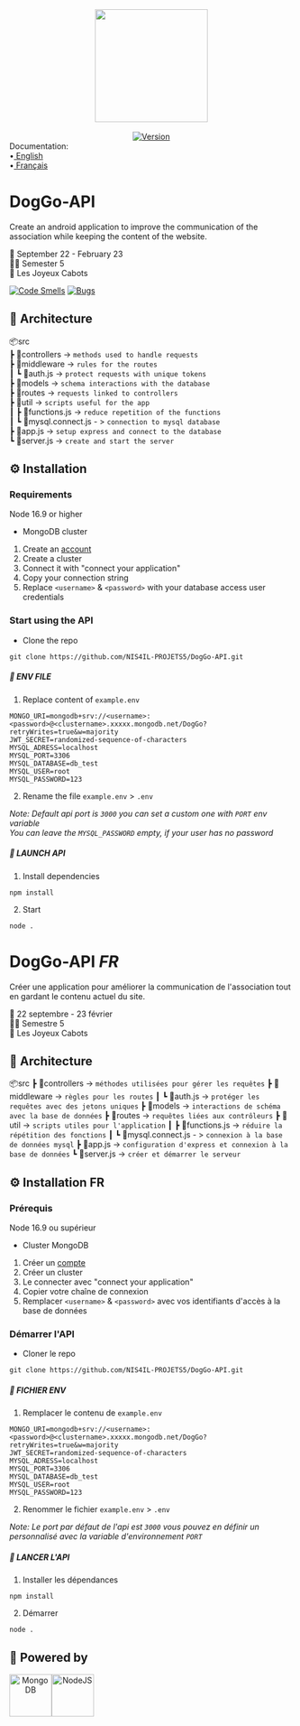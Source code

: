 <div align="center">
<img width="200" src="https://user-images.githubusercontent.com/67436391/193463210-0fce1b15-da7a-406a-8103-9386d08f2bf4.png" align="center">
 <br/>
 <br/>
  <a href="https://github.com/NIS4IL-PROJETS5/DogGo-API/releases" target="_blank">
    <img alt="Version" src="https://img.shields.io/badge/version-1.0.4-blue.svg?cacheSeconds=2592000&style=for-the-badge" />
  </a>
</div>

<div align="left">
<label>Documentation:</label>
</br>
•<a href="https://github.com/NIS4IL-PROJETS5/DogGo-API/edit/main/README.md#doggo-api"> English</a>
</br>
•<a href="https://github.com/NIS4IL-PROJETS5/DogGo-API/edit/main/README.md#doggo-api-fr"> Français</a>
</div>

# DogGo-API

Create an android application to improve the communication of the association while keeping the content of the website.

📅 September 22 - February 23  
🧑‍🎓 Semester 5  
🐶 Les Joyeux Cabots

[![Code Smells](https://sonarcloud.io/api/project_badges/measure?project=NIS4IL-PROJETS5_DogGo-API&metric=code_smells)](https://sonarcloud.io/summary/new_code?id=NIS4IL-PROJETS5_DogGo-API)
[![Bugs](https://sonarcloud.io/api/project_badges/measure?project=NIS4IL-PROJETS5_DogGo-API&metric=bugs)](https://sonarcloud.io/summary/new_code?id=NIS4IL-PROJETS5_DogGo-API)

## 🌳 Architecture

📦src  
 ┣ 📂controllers -> `methods used to handle requests`  
 ┣ 📂middleware -> `rules for the routes`  
 ┃ ┗ 📜auth.js -> `protect requests with unique tokens`  
 ┣ 📂models -> `schema interactions with the database`  
 ┣ 📂routes -> `requests linked to controllers`  
 ┣ 📂util -> `scripts useful for the app`  
 ┃ ┣ 📜functions.js -> `reduce repetition of the functions`  
 ┃ ┗ 📜mysql.connect.js - > `connection to mysql database`  
 ┣ 📜app.js -> `setup express and connect to the database`  
 ┗ 📜server.js -> `create and start the server`

## ⚙️ Installation

### Requirements

Node 16.9 or higher

- MongoDB cluster

1. Create an [account](https://account.mongodb.com/account/login)
2. Create a cluster
3. Connect it with "connect your application"
4. Copy your connection string
5. Replace `<username>` & `<password>` with your database access user credentials

### Start using the API

- Clone the repo

```
git clone https://github.com/NIS4IL-PROJETS5/DogGo-API.git
```

##### 🧾 ENV FILE

1. Replace content of `example.env`

```
MONGO_URI=mongodb+srv://<username>:<password>@<clustername>.xxxxx.mongodb.net/DogGo?retryWrites=true&w=majority
JWT_SECRET=randomized-sequence-of-characters
MYSQL_ADRESS=localhost
MYSQL_PORT=3306
MYSQL_DATABASE=db_test
MYSQL_USER=root
MYSQL_PASSWORD=123
```

2. Rename the file `example.env` > `.env`

_Note: Default api port is `3000` you can set a custom one with `PORT` env variable_  
_You can leave the `MYSQL_PASSWORD` empty, if your user has no password_

##### 🚀 LAUNCH API

1. Install dependencies

```
npm install
```

2. Start

```
node .
```

##

# DogGo-API _FR_

Créer une application pour améliorer la communication de l'association tout en gardant le contenu actuel du site.

📅 22 septembre - 23 février  
🧑‍🎓 Semestre 5  
🐶 Les Joyeux Cabots

## 🌳 Architecture

📦src
┣ 📂controllers -> `méthodes utilisées pour gérer les requêtes`
┣ 📂middleware -> `règles pour les routes`
┃ ┗ 📜auth.js -> `protéger les requêtes avec des jetons uniques`
┣ 📂models -> `interactions de schéma avec la base de données`
┣ 📂routes -> `requêtes liées aux contrôleurs`
┣ 📂util -> `scripts utiles pour l'application`
┃ ┣ 📜functions.js -> `réduire la répétition des fonctions`
┃ ┗ 📜mysql.connect.js - > `connexion à la base de données mysql`
┣ 📜app.js -> `configuration d'express et connexion à la base de données`
┗ 📜server.js -> `créer et démarrer le serveur`

## ⚙️ Installation FR

### Prérequis

Node 16.9 ou supérieur

- Cluster MongoDB

1. Créer un [compte](https://account.mongodb.com/account/login)
2. Créer un cluster
3. Le connecter avec "connect your application"
4. Copier votre chaîne de connexion
5. Remplacer `<username>` & `<password>` avec vos identifiants d'accès à la base de données

### Démarrer l'API

- Cloner le repo

```
git clone https://github.com/NIS4IL-PROJETS5/DogGo-API.git
```

##### 🧾 FICHIER ENV

1. Remplacer le contenu de `example.env`

```
MONGO_URI=mongodb+srv://<username>:<password>@<clustername>.xxxxx.mongodb.net/DogGo?retryWrites=true&w=majority
JWT_SECRET=randomized-sequence-of-characters
MYSQL_ADRESS=localhost
MYSQL_PORT=3306
MYSQL_DATABASE=db_test
MYSQL_USER=root
MYSQL_PASSWORD=123
```

2. Renommer le fichier `example.env` > `.env`

_Note: Le port par défaut de l'api est `3000` vous pouvez en définir un personnalisé avec la variable d'environnement `PORT`_

##### 🚀 LANCER L'API

1. Installer les dépendances

```
npm install
```

2. Démarrer

```
node .
```

## 🦾 Powered by

<div align="center" style="display:flex;">
    <a href="https://www.mongodb.com/" target="_blank">
        <img alt="MongoDB" src="https://user-images.githubusercontent.com/67436391/179426484-d3fb357a-4702-4785-b0e1-7dc443923dab.jpeg" width="75" />
    </a>
    <a href="https://nodejs.org/en/" target="_blank">
        <img alt="NodeJS" src="https://user-images.githubusercontent.com/67436391/193464238-23ca291f-c8a6-40c6-b2bf-48e589487374.png" width="75" />
    </a>
</div>
